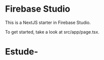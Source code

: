 # Firebase Studio

This is a NextJS starter in Firebase Studio.

To get started, take a look at src/app/page.tsx.
# Estude-
